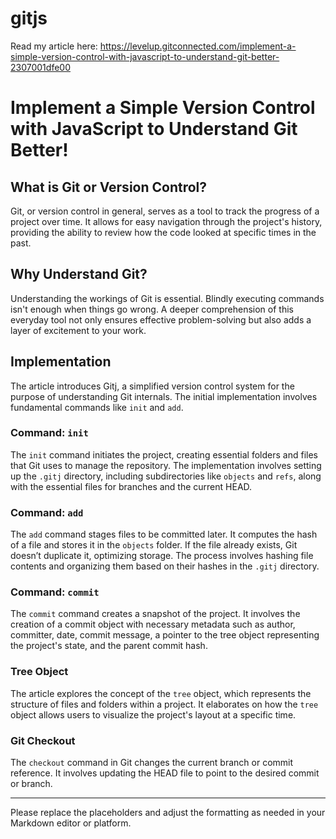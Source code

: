 # gitjs

Read my article here: https://levelup.gitconnected.com/implement-a-simple-version-control-with-javascript-to-understand-git-better-2307001dfe00

# Implement a Simple Version Control with JavaScript to Understand Git Better!

## What is Git or Version Control?

Git, or version control in general, serves as a tool to track the progress of a project over time. It allows for easy navigation through the project's history, providing the ability to review how the code looked at specific times in the past.

## Why Understand Git?

Understanding the workings of Git is essential. Blindly executing commands isn't enough when things go wrong. A deeper comprehension of this everyday tool not only ensures effective problem-solving but also adds a layer of excitement to your work.

## Implementation

The article introduces Gitj, a simplified version control system for the purpose of understanding Git internals. The initial implementation involves fundamental commands like `init` and `add`.

### Command: `init`

The `init` command initiates the project, creating essential folders and files that Git uses to manage the repository. The implementation involves setting up the `.gitj` directory, including subdirectories like `objects` and `refs`, along with the essential files for branches and the current HEAD.

### Command: `add`

The `add` command stages files to be committed later. It computes the hash of a file and stores it in the `objects` folder. If the file already exists, Git doesn’t duplicate it, optimizing storage. The process involves hashing file contents and organizing them based on their hashes in the `.gitj` directory.

### Command: `commit`

The `commit` command creates a snapshot of the project. It involves the creation of a commit object with necessary metadata such as author, committer, date, commit message, a pointer to the tree object representing the project's state, and the parent commit hash.

### Tree Object

The article explores the concept of the `tree` object, which represents the structure of files and folders within a project. It elaborates on how the `tree` object allows users to visualize the project's layout at a specific time.

### Git Checkout

The `checkout` command in Git changes the current branch or commit reference. It involves updating the HEAD file to point to the desired commit or branch.

---

Please replace the placeholders and adjust the formatting as needed in your Markdown editor or platform.
